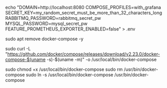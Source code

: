 echo "DOMAIN=http://localhost:8080
COMPOSE_PROFILES=with_grafana
SECRET_KEY=my_random_secret_must_be_more_than_32_characters_long
RABBITMQ_PASSWORD=rabbitmq_secret_pw
MYSQL_PASSWORD=mysql_secret_pw
FEATURE_PROMETHEUS_EXPORTER_ENABLED=false" > .env

sudo apt remove docker-compose -y

sudo curl -L "https://github.com/docker/compose/releases/download/v2.23.0/docker-compose-$(uname -s)-$(uname -m)" -o /usr/local/bin/docker-compose

sudo chmod +x /usr/local/bin/docker-compose
sudo rm /usr/bin/docker-compose
sudo ln -s /usr/local/bin/docker-compose /usr/bin/docker-compose
